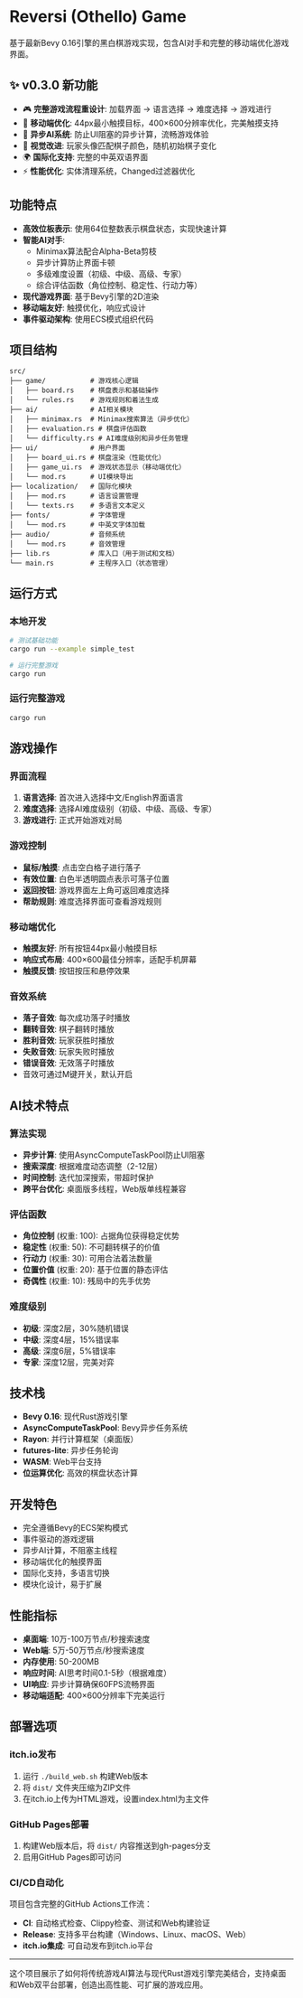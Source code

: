 # Reversi (Othello) Game

基于最新Bevy 0.16引擎的黑白棋游戏实现，包含AI对手和完整的移动端优化游戏界面。

## ✨ v0.3.0 新功能

- 🎮 **完整游戏流程重设计**: 加载界面 → 语言选择 → 难度选择 → 游戏进行
- 📱 **移动端优化**: 44px最小触摸目标，400×600分辨率优化，完美触摸支持
- 🤖 **异步AI系统**: 防止UI阻塞的异步计算，流畅游戏体验
- 🎨 **视觉改进**: 玩家头像匹配棋子颜色，随机初始棋子变化
- 🌍 **国际化支持**: 完整的中英双语界面
- ⚡ **性能优化**: 实体清理系统，Changed<T>过滤器优化

## 功能特点

- **高效位板表示**: 使用64位整数表示棋盘状态，实现快速计算
- **智能AI对手**: 
  - Minimax算法配合Alpha-Beta剪枝
  - 异步计算防止界面卡顿
  - 多级难度设置（初级、中级、高级、专家）
  - 综合评估函数（角位控制、稳定性、行动力等）
- **现代游戏界面**: 基于Bevy引擎的2D渲染
- **移动端友好**: 触摸优化，响应式设计
- **事件驱动架构**: 使用ECS模式组织代码

## 项目结构

```
src/
├── game/           # 游戏核心逻辑
│   ├── board.rs    # 棋盘表示和基础操作
│   └── rules.rs    # 游戏规则和着法生成
├── ai/             # AI相关模块
│   ├── minimax.rs  # Minimax搜索算法（异步优化）
│   ├── evaluation.rs # 棋盘评估函数
│   └── difficulty.rs # AI难度级别和异步任务管理
├── ui/             # 用户界面
│   ├── board_ui.rs # 棋盘渲染（性能优化）
│   ├── game_ui.rs  # 游戏状态显示（移动端优化）
│   └── mod.rs      # UI模块导出
├── localization/   # 国际化模块
│   ├── mod.rs      # 语言设置管理
│   └── texts.rs    # 多语言文本定义
├── fonts/          # 字体管理
│   └── mod.rs      # 中英文字体加载
├── audio/          # 音频系统
│   └── mod.rs      # 音效管理
├── lib.rs          # 库入口（用于测试和文档）
└── main.rs         # 主程序入口（状态管理）
```

## 运行方式

### 本地开发
```bash
# 测试基础功能
cargo run --example simple_test

# 运行完整游戏
cargo run
```

### 运行完整游戏
```bash
cargo run
```

## 游戏操作

### 界面流程
1. **语言选择**: 首次进入选择中文/English界面语言
2. **难度选择**: 选择AI难度级别（初级、中级、高级、专家）
3. **游戏进行**: 正式开始游戏对局

### 游戏控制
- **鼠标/触摸**: 点击空白格子进行落子
- **有效位置**: 白色半透明圆点表示可落子位置
- **返回按钮**: 游戏界面左上角可返回难度选择
- **帮助规则**: 难度选择界面可查看游戏规则

### 移动端优化
- **触摸友好**: 所有按钮44px最小触摸目标
- **响应式布局**: 400×600最佳分辨率，适配手机屏幕
- **触摸反馈**: 按钮按压和悬停效果

### 音效系统
- **落子音效**: 每次成功落子时播放
- **翻转音效**: 棋子翻转时播放
- **胜利音效**: 玩家获胜时播放
- **失败音效**: 玩家失败时播放
- **错误音效**: 无效落子时播放
- 音效可通过M键开关，默认开启

## AI技术特点

### 算法实现
- **异步计算**: 使用AsyncComputeTaskPool防止UI阻塞
- **搜索深度**: 根据难度动态调整（2-12层）
- **时间控制**: 迭代加深搜索，带超时保护
- **跨平台优化**: 桌面版多线程，Web版单线程兼容

### 评估函数
- **角位控制** (权重: 100): 占据角位获得稳定优势
- **稳定性** (权重: 50): 不可翻转棋子的价值
- **行动力** (权重: 30): 可用合法着法数量
- **位置价值** (权重: 20): 基于位置的静态评估
- **奇偶性** (权重: 10): 残局中的先手优势

### 难度级别
- **初级**: 深度2层，30%随机错误
- **中级**: 深度4层，15%错误率
- **高级**: 深度6层，5%错误率  
- **专家**: 深度12层，完美对弈

## 技术栈

- **Bevy 0.16**: 现代Rust游戏引擎
- **AsyncComputeTaskPool**: Bevy异步任务系统
- **Rayon**: 并行计算框架（桌面版）
- **futures-lite**: 异步任务轮询
- **WASM**: Web平台支持
- **位运算优化**: 高效的棋盘状态计算

## 开发特色

- 完全遵循Bevy的ECS架构模式
- 事件驱动的游戏逻辑
- 异步AI计算，不阻塞主线程
- 移动端优化的触摸界面
- 国际化支持，多语言切换
- 模块化设计，易于扩展

## 性能指标

- **桌面端**: 10万-100万节点/秒搜索速度
- **Web端**: 5万-50万节点/秒搜索速度
- **内存使用**: 50-200MB
- **响应时间**: AI思考时间0.1-5秒（根据难度）
- **UI响应**: 异步计算确保60FPS流畅界面
- **移动端适配**: 400×600分辨率下完美运行

## 部署选项

### itch.io发布
1. 运行 `./build_web.sh` 构建Web版本
2. 将 `dist/` 文件夹压缩为ZIP文件
3. 在itch.io上传为HTML游戏，设置index.html为主文件

### GitHub Pages部署
1. 构建Web版本后，将 `dist/` 内容推送到gh-pages分支
2. 启用GitHub Pages即可访问

### CI/CD自动化
项目包含完整的GitHub Actions工作流：
- **CI**: 自动格式检查、Clippy检查、测试和Web构建验证
- **Release**: 支持多平台构建（Windows、Linux、macOS、Web）
- **itch.io集成**: 可自动发布到itch.io平台

---

这个项目展示了如何将传统游戏AI算法与现代Rust游戏引擎完美结合，支持桌面和Web双平台部署，创造出高性能、可扩展的游戏应用。